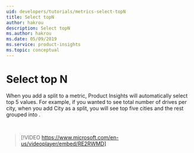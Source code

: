 ```yaml
---
uid: developers/tutorials/metrics-select-topN
title: Select topN 
author: hakrou
description: Select topN
ms.author: hakrou
ms.date: 05/09/2019
ms.service: product-insights
ms.topic: conceptual
---
```

# Select top N 

When you add a split to a metric, Product Insights will automatically select top 5 values. For example, if you wanted to see total number of drives per city, when you add City as a split, you will see top five cities and the rest grouped into <other>. 


<br/>

> [!VIDEO https://www.microsoft.com/en-us/videoplayer/embed/RE2RWMD]

